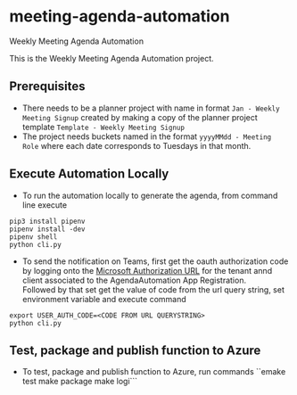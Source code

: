 # meeting-agenda-automation
Weekly Meeting Agenda Automation

This is the Weekly Meeting Agenda Automation project. 
## Prerequisites 
- There needs to be a planner project with name in format `Jan - Weekly Meeting Signup` created by making a copy of the planner project template `Template - Weekly Meeting Signup`
- The project needs buckets named in the format `yyyyMMdd - Meeting Role` where each date corresponds to Tuesdays in that month.

## Execute Automation Locally 
- To run the automation locally to generate the agenda, from command line execute

```
pip3 install pipenv 
pipenv install -dev
pipenv shell 
python cli.py
```
- To send the notification on Teams, first get the oauth authorization code by
logging onto the [Microsoft Authorization URL](https://login.microsoftonline.com/9add987e-b316-43b4-8750-4007763832b0/oauth2/v2.0/authorize?client_id=68e11217-f842-4df4-8720-75a08c58f491&response_type=code&redirect_uri=https%3A%2F%2Fweeklymeetingagenda.azurewebsites.net%2F&response_mode=query&scope=user.read&state=12345) for the tenant annd client associated to the AgendaAutomation App Registration.  
Followed by that set get the value of code from the url query string, set environment variable and execute command
```
export USER_AUTH_CODE=<CODE FROM URL QUERYSTRING>
python cli.py
```

## Test, package and publish function to Azure 
- To test, package and publish function to Azure, run commands
``emake test
make package 
make logi```